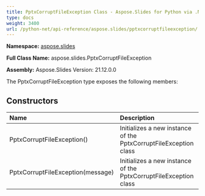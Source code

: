 ```yaml
---
title: PptxCorruptFileException Class - Aspose.Slides for Python via .NET - API Reference
type: docs
weight: 3400
url: /python-net/api-reference/aspose.slides/pptxcorruptfileexception/
---
```




**Namespace:** [aspose.slides](/python-net/api-reference/aspose.slides/)

**Full Class Name:** aspose.slides.PptxCorruptFileException

**Assembly:**  Aspose.Slides Version: 21.12.0.0

The PptxCorruptFileException type exposes the following members:
## **Constructors**
|**Name**|**Description**|
| :- | :- |
|PptxCorruptFileException()|Initializes a new instance of the PptxCorruptFileException class|
|PptxCorruptFileException(message)|Initializes a new instance of the PptxCorruptFileException class|
